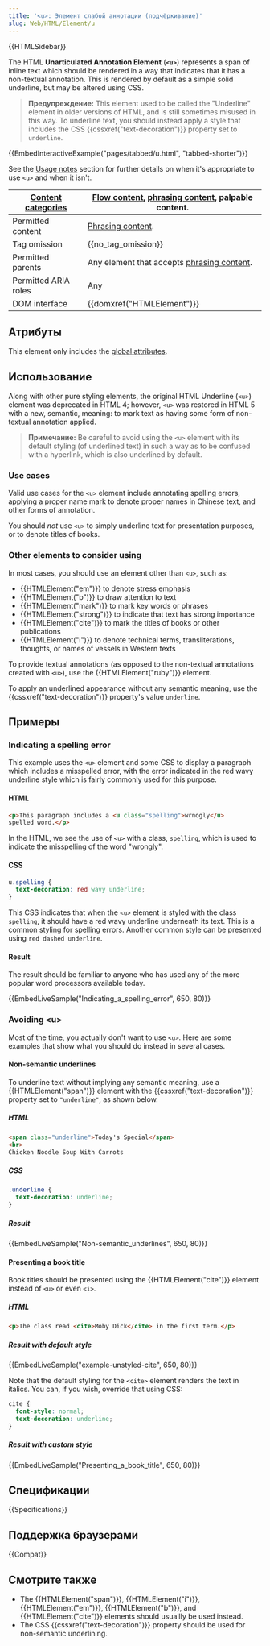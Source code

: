 ```yaml
---
title: '<u>: Элемент слабой аннотации (подчёркивание)'
slug: Web/HTML/Element/u
---
```


{{HTMLSidebar}}

The HTML **Unarticulated Annotation Element** (**`<u>`**) represents a span of inline text which should be rendered in a way that indicates that it has a non-textual annotation. This is rendered by default as a simple solid underline, but may be altered using CSS.

> **Предупреждение:** This element used to be called the "Underline" element in older versions of HTML, and is still sometimes misused in this way. To underline text, you should instead apply a style that includes the CSS {{cssxref("text-decoration")}} property set to `underline`.

{{EmbedInteractiveExample("pages/tabbed/u.html", "tabbed-shorter")}}

See the [Usage notes](#usage_notes) section for further details on when it's appropriate to use `<u>` and when it isn't.

| [Content categories](/ru/docs/Web/HTML/Content_categories) | [Flow content](/ru/docs/Web/HTML/Content_categories#Flow_content), [phrasing content](/ru/docs/Web/HTML/Content_categories#Phrasing_content), palpable content. |
| ---------------------------------------------------------- | --------------------------------------------------------------------------------------------------------------------------------------------------------------- |
| Permitted content                                          | [Phrasing content](/ru/docs/Web/HTML/Content_categories#Phrasing_content).                                                                                      |
| Tag omission                                               | {{no_tag_omission}}                                                                                                                                        |
| Permitted parents                                          | Any element that accepts [phrasing content](/ru/docs/Web/HTML/Content_categories#Phrasing_content).                                                             |
| Permitted ARIA roles                                       | Any                                                                                                                                                             |
| DOM interface                                              | {{domxref("HTMLElement")}}                                                                                                                            |

## Атрибуты

This element only includes the [global attributes](/ru/docs/Web/HTML/Global_attributes).

## Использование

Along with other pure styling elements, the original HTML Underline (`<u>`) element was deprecated in HTML 4; however, `<u>` was restored in HTML 5 with a new, semantic, meaning: to mark text as having some form of non-textual annotation applied.

> **Примечание:** Be careful to avoid using the `<u>` element with its default styling (of underlined text) in such a way as to be confused with a hyperlink, which is also underlined by default.

### Use cases

Valid use cases for the `<u>` element include annotating spelling errors, applying a proper name mark to denote proper names in Chinese text, and other forms of annotation.

You should _not_ use `<u>` to simply underline text for presentation purposes, or to denote titles of books.

### Other elements to consider using

In most cases, you should use an element other than `<u>`, such as:

- {{HTMLElement("em")}} to denote stress emphasis
- {{HTMLElement("b")}} to draw attention to text
- {{HTMLElement("mark")}} to mark key words or phrases
- {{HTMLElement("strong")}} to indicate that text has strong importance
- {{HTMLElement("cite")}} to mark the titles of books or other publications
- {{HTMLElement("i")}} to denote technical terms, transliterations, thoughts, or names of vessels in Western texts

To provide textual annotations (as opposed to the non-textual annotations created with `<u>`), use the {{HTMLElement("ruby")}} element.

To apply an underlined appearance without any semantic meaning, use the {{cssxref("text-decoration")}} property's value `underline`.

## Примеры

### Indicating a spelling error

This example uses the `<u>` element and some CSS to display a paragraph which includes a misspelled error, with the error indicated in the red wavy underline style which is fairly commonly used for this purpose.

#### HTML

```html
<p>This paragraph includes a <u class="spelling">wrnogly</u>
spelled word.</p>
```

In the HTML, we see the use of `<u>` with a class, `spelling`, which is used to indicate the misspelling of the word "wrongly".

#### CSS

```css
u.spelling {
  text-decoration: red wavy underline;
}
```

This CSS indicates that when the `<u>` element is styled with the class `spelling`, it should have a red wavy underline underneath its text. This is a common styling for spelling errors. Another common style can be presented using `red dashed underline`.

#### Result

The result should be familiar to anyone who has used any of the more popular word processors available today.

{{EmbedLiveSample("Indicating_a_spelling_error", 650, 80)}}

### Avoiding \<u>

Most of the time, you actually don't want to use `<u>`. Here are some examples that show what you should do instead in several cases.

#### Non-semantic underlines

To underline text without implying any semantic meaning, use a {{HTMLElement("span")}} element with the {{cssxref("text-decoration")}} property set to `"underline"`, as shown below.

##### HTML

```html
<span class="underline">Today's Special</span>
<br>
Chicken Noodle Soup With Carrots
```

##### CSS

```css
.underline {
  text-decoration: underline;
}
```

##### Result

{{EmbedLiveSample("Non-semantic_underlines", 650, 80)}}

#### Presenting a book title

Book titles should be presented using the {{HTMLElement("cite")}} element instead of `<u>` or even `<i>`.

##### HTML

```html
<p>The class read <cite>Moby Dick</cite> in the first term.</p>
```

##### Result with default style

{{EmbedLiveSample("example-unstyled-cite", 650, 80)}}

Note that the default styling for the `<cite>` element renders the text in italics. You can, if you wish, override that using CSS:

```css
cite {
  font-style: normal;
  text-decoration: underline;
}
```

##### Result with custom style

{{EmbedLiveSample("Presenting_a_book_title", 650, 80)}}

## Спецификации

{{Specifications}}

## Поддержка браузерами

{{Compat}}

## Смотрите также

- The {{HTMLElement("span")}}, {{HTMLElement("i")}}, {{HTMLElement("em")}}, {{HTMLElement("b")}}, and {{HTMLElement("cite")}} elements should usuallly be used instead.
- The CSS {{cssxref("text-decoration")}} property should be used for non-semantic underlining.
